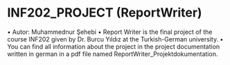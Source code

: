 # INF202_PROJECT (ReportWriter)
• Autor: Muhammednur Şehebi
• Report Writer is the final project of the course INF202 given by Dr. Burcu Yıldız at the Turkish-German university. 
• You can find all information about the project in the project documentation written in german in a pdf file named ReportWriter_Projektdokumentation. 
